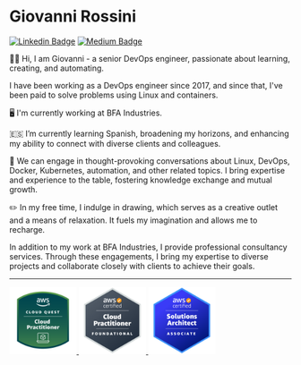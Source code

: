 # Giovanni Rossini

[![Linkedin Badge](https://img.shields.io/badge/-LinkedIn-blue?style=flat-square&logo=Linkedin&logoColor=white&link=https://www.linkedin.com/in/rossinigiovanni/)](https://www.linkedin.com/in/rossinigiovanni/)
[![Medium Badge](https://img.shields.io/badge/-Medium-black?style=flat-square&logo=Medium&logoColor=white&link=https://medium.com/@rossinigiovanni)](https://medium.com/@rossinigiovanni)

👋🏽 Hi, I am Giovanni - a senior DevOps engineer, passionate about learning, creating, and automating.

I have been working as a DevOps engineer since 2017, and since that, I've been paid to solve problems using Linux and containers.

🖥️ I'm currently working at BFA Industries.

🇪🇸 I’m currently learning Spanish, broadening my horizons, and enhancing my ability to connect with diverse clients and colleagues.

🤔 We can engage in thought-provoking conversations about Linux, DevOps, Docker, Kubernetes, automation, and other related topics. I bring expertise and experience to the table, fostering knowledge exchange and mutual growth.

✏️ In my free time, I indulge in drawing, which serves as a creative outlet and a means of relaxation. It fuels my imagination and allows me to recharge.

In addition to my work at BFA Industries, I provide professional consultancy services. Through these engagements, I bring my expertise to diverse projects and collaborate closely with clients to achieve their goals.

---
<!-- <details>
  <summary><strong>Hard Skills</strong></summary>
<details>
  <summary><strong>Clouds</strong></summary>


| Amazon Web Services     | Google Cloud Platform    | Microsoft Azure       |
|-------------------------|--------------------------|-----------------------|
| EC2                     | Kubernetes Engine        | Azure DevOps          |
| CloudFront              | Container Registry       | Virtual Machines      |
| RDS                     | Compute Engine           | Azure SQL             |
| Aurora                  | Cloud Storage            | Load Balancer         |
| S3                      | Cloud SQL                | Kubernetes Service    |
| Route53                 | Cloud DNS                | Container Instances & Registry |
| CloudFormation          | Deployment Manager       | Firewall              |
| ElastiCache             | Cloud Deploy             | Virtual Network       |
| Network                 | Cloud CDN                | Storage Accounts      |
| ALB/ELB                 | Monitoring and Logging   | Front Door & CDN      |
| EFS                     | Firewall                 | Azure Cache           |
| EKS                     | Cloud Functions          | Data Factory          |
| ECR                     | Memorystore              | Function App          |
| OpenSearch Service      | Cloud Run                | Azure Active Directory|
| WAF                     | IAM & Admin              |                       |
| IAM                     | API & Services           |                       |
| ECS                     | App Engine               |                       |
| CodePipeline            | Artifact Registry        |                       |
| Lambda                  |                          |                       |
| CloudWatch              |                          |                       |
| CodeDeploy              |                          |                       |
| Beanstalk               |                          |                       |
| Code Artifact           |                          |                       |
| Fargate                 |                          |                       |
| SNS                     |                          |                       |
</details>

| Linux                | Programming Languages | Infra/Cofig Mgmt. As Code | Observability | Databases   |
|----------------------|-----------------------|---------------------------|---------------|-------------|
| Shell Script         | Python                | Terraform                 | Grafana       | MongoDB     |
| RegEx                | JavaScript            | Ansible                   | New Relic     | MySQL       |
| Process Management   | Go                    | Chef                      | Prometheus    | PostgreSQL  |
| Networking Concepts  | Ruby                  | Puppet                    | Elasticsearch | Redis       |
| Memory Management    |                       | Ansible Tower             | Logstash      |             |
| File System          |                       |                           | Kibana        |             |
| Logging              |                       |                           | Zabbix        |             |
| Service Management   |                       |                           | Datadog       |             |
| Virtualization       |                       |                           | Splunk        |             |
| Sockets              |                       |                           | AppDynamics   |             |

| Version Control Systems | Container      | CI / CD             | Web Server | Others                   |
|-------------------------|----------------|---------------------|------------|--------------------------|
| Github                  | Kubernetes     | Github Actions      | NGINX      | Vault HashiCorp          |
| Gitlab                  | Docker         | Gitlab CI/CD        | Traefik    | RabbitMQ                 |
| Bitbucket               | Docker Compose | Bitbucket Pipelines | HAProxy    | Consul                   |
|                         | Docker Swarm   | Jenkins             | Apache     | Heroku                   |
|                         | Nomad          | Buddy Works         |            | Istio                    |
|                         | Argo CD        | Travis CI           |            | Databricks               |
|                         | Helm           | Circle CI           |            | Sonarqube                |
|                         | Podman         | Drone.io            |            | Vagrant                  |
|                         | Buildah        |                     |            | VMWare                   |
|                         | Skopeo         |                     |            |                          |


</details> -->

<a href="https://www.credly.com/badges/923fa5d9-0b22-4e06-8977-a4ba0d571d81/public_url">
  <img src="/images/aws-cloud-quest-cloud-practitioner.png" alt="AWS Cloud Quest: Cloud Practitioner" width="120" height="120">
</a>
<a href="https://www.credly.com/badges/6451549c-31f5-4ff2-adbc-00532f25a106/public_url">
  <img src="/images/aws-certified-cloud-practitioner.png" alt="AWS Cloud Practitioner - Foundation" width="120" height="120">
</a>
<a href="https://www.credly.com/badges/abbccfe6-9a4f-4fd5-89ef-7bf0cef53f11/public_url">
  <img src="/images/aws-certified-solutions-architect-associate.png" alt="AWS Solutions Architect - Associate" width="120" height="120">
</a>


<!-- [![AWS Cloud Quest: Cloud Practitioner](/images/aws-cloud-quest-cloud-practitioner.png)](https://www.credly.com/badges/923fa5d9-0b22-4e06-8977-a4ba0d571d81/public_url) -->
<!-- [![AWS Cloud Practitioner - Foundation](/images/aws-certified-cloud-practitioner.png)](https://www.credly.com/badges/6451549c-31f5-4ff2-adbc-00532f25a106/public_url)
[![AWS Solutions Architect - Associate](/images/aws-certified-solutions-architect-associate.png)](https://www.credly.com/badges/abbccfe6-9a4f-4fd5-89ef-7bf0cef53f11/public_url) -->
<!-- ![](https://github-readme-stats.vercel.app/api?username=giovannirossini&theme=dark&hide_border=false&include_all_commits=true&count_private=true)<br/> -->
<!-- ![](https://github-readme-streak-stats.herokuapp.com/?user=giovannirossini&theme=dark&hide_border=false)<br/> -->
<!-- ![](https://github-readme-stats.vercel.app/api/top-langs/?username=giovannirossini&theme=dark&hide_border=false&include_all_commits=true&count_private=true&layout=compact) -->
<!-- [![](https://visitcount.itsvg.in/api?id=giovannirossini&icon=0&color=12)](https://visitcount.itsvg.in) -->
